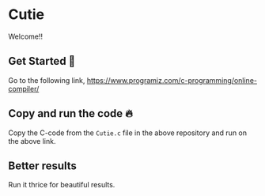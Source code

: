 # Cutie
Welcome!!

## Get Started 🚀  
Go to the following link, https://www.programiz.com/c-programming/online-compiler/

## Copy and run the code 🔥  
Copy the C-code from the `Cutie.c` file in the above repository and run on the above link.

## Better results
Run it thrice for beautiful results.
